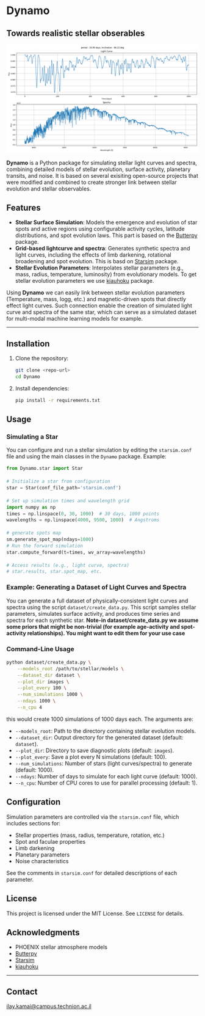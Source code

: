 # Dynamo

## Towards realistic stellar obserables

![Example](images/6.png)

**Dynamo** is a Python package for simulating stellar light curves and spectra, combining detailed models of stellar evolution, surface activity, planetary transits, and noise. It is based on several exisiting open-source projects that were modified and combined to create stronger link between stellar evolution and stellar observables.

## Features

- **Stellar Surface Simulation**: Models the emergence and evolution of star spots and active regions using configurable activity cycles, latitude distributions, and spot evolution laws. This part is based on the [Butterpy](https://github.com/zclaytor/butterpy) package.
- **Grid-based lightcurve and spectra**: Generates synthetic spectra and light curves, including the effects of limb darkening, rotational broadening and spot evolution. This is basd on [Starsim](https://github.com/dbarochlopez/starsim) package.
- **Stellar Evolution Parameters**: Interpolates stellar parameters (e.g., mass, radius, temperature, luminosity) from evolutionary models. To get stellar evolution parameters we use [kiauhoku](https://github.com/zclaytor/kiauhoku) package. 

Using **Dynamo** we can easily link between stellar evolution parameters (Temperature, mass, logg, etc.) and magnetic-driven spots that directly effect light curves. Such connection enable the creation of simulated light curve and spectra of the same star, which can serve as a simulated dataset for multi-modal machine learning models for example.

---

## Installation

1. Clone the repository:
   ```bash
   git clone <repo-url>
   cd Dynamo
   ```

2. Install dependencies:
   ```bash
   pip install -r requirements.txt
   ```

## Usage

### Simulating a Star

You can configure and run a stellar simulation by editing the `starsim.conf` file and using the main classes in the `Dynamo` package. Example:

```python
from Dynamo.star import Star

# Initialize a star from configuration
star = Star(conf_file_path='starsim.conf')

# Set up simulation times and wavelength grid
import numpy as np
times = np.linspace(0, 30, 1000)  # 30 days, 1000 points
wavelengths = np.linspace(4000, 9500, 1000)  # Angstroms

# generate spots map
sm.generate_spot_map(ndays=1000)
# Run the forward simulation
star.compute_forward(t=times, wv_array=wavelengths)

# Access results (e.g., light curve, spectra)
# star.results, star.spot_map, etc.
```

### Example: Generating a Dataset of Light Curves and Spectra

You can generate a full dataset of physically-consistent light curves and spectra using the script `dataset/create_data.py`. This script samples stellar parameters, simulates surface activity, and produces time series and spectra for each synthetic star.
**Note-in dataset/create_data.py we assume some priors that might be non-trivial (for example age-activity and spot-activity relationships). You might want to edit them for your use case**

### Command-Line Usage

```bash
python dataset/create_data.py \
    --models_root /path/to/stellar/models \
    --dataset_dir dataset \
    --plot_dir images \
    --plot_every 100 \
    --num_simulations 1000 \
    --ndays 1000 \
    --n_cpu 4
```
this would create 1000 simulations of 1000 days each. The arguments are:

- `--models_root`: Path to the directory containing stellar evolution models.
- `--dataset_dir`: Output directory for the generated dataset (default: `dataset`).
- `--plot_dir`: Directory to save diagnostic plots (default: `images`).
- `--plot_every`: Save a plot every N simulations (default: 100).
- `--num_simulations`: Number of stars (light curves/spectra) to generate (default: 1000).
- `--ndays`: Number of days to simulate for each light curve (default: 1000).
- `--n_cpu`: Number of CPU cores to use for parallel processing (default: 1).

## Configuration

Simulation parameters are controlled via the `starsim.conf` file, which includes sections for:

- Stellar properties (mass, radius, temperature, rotation, etc.)
- Spot and faculae properties
- Limb darkening
- Planetary parameters
- Noise characteristics

See the comments in `starsim.conf` for detailed descriptions of each parameter.

## License

This project is licensed under the MIT License. See `LICENSE` for details.

## Acknowledgments

- PHOENIX stellar atmosphere models
- [Butterpy](https://github.com/zclaytor/butterpy)
- [Starsim](https://github.com/dbarochlopez/starsim)
- [kiauhoku](https://github.com/zclaytor/kiauhoku)

---

## Contact
ilay.kamai@campus.technion.ac.il